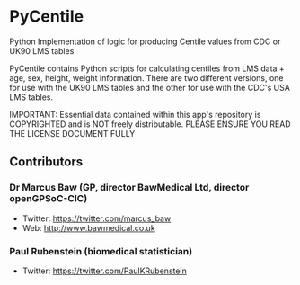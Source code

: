 PyCentile
=========

Python Implementation of logic for producing Centile values from CDC or UK90 LMS tables

PyCentile contains Python scripts for calculating centiles from LMS data + age, sex, height, weight information. There are two different versions, one for use with the UK90 LMS tables and the other for use with the CDC's USA LMS tables.

IMPORTANT: Essential data contained within this app's repository is COPYRIGHTED and is NOT freely distributable. PLEASE ENSURE YOU READ THE LICENSE DOCUMENT FULLY

Contributors
------------

### Dr Marcus Baw (GP, director BawMedical Ltd, director openGPSoC-CIC)
* Twitter: https://twitter.com/marcus_baw
* Web: http://www.bawmedical.co.uk

### Paul Rubenstein (biomedical statistician)
* Twitter: https://twitter.com/PaulKRubenstein
